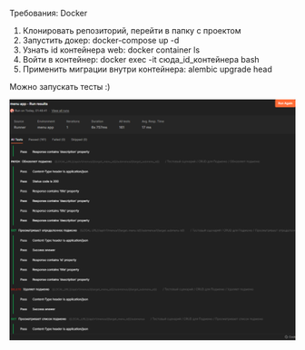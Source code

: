 Требования: Docker

1) Клонировать репозиторий, перейти в папку с проектом
2) Запустить докер: docker-compose up -d
3) Узнать id контейнера web: docker container ls
4) Войти в контейнер: docker exec -it сюда_id_контейнера bash
5) Применить миграции внутри контейнера: alembic upgrade head

Можно запускать тесты :)
 
 ![Иллюстрация к проекту](https://github.com/georg220022/Google_Sheet/blob/main/1.png)

